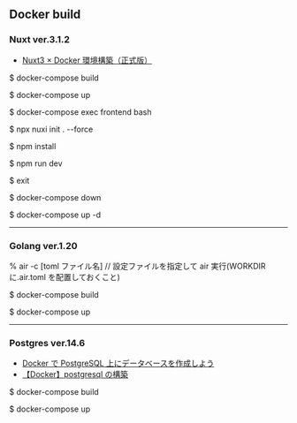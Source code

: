 ## Docker build

### Nuxt ver.3.1.2

- [Nuxt3 × Docker 環境構築（正式版）](https://qiita.com/A-Kira/items/5ce3e1bff34e179ebbc2)

<!-- commandをコメントアウトする -->

$ docker-compose build

$ docker-compose up

$ docker-compose exec frontend bash

$ npx nuxi init . --force

$ npm install

$ npm run dev

$ exit

$ docker-compose down

<!-- commandのコメントアウトを外す -->

$ docker-compose up -d

---

### Golang ver.1.20

% air -c [toml ファイル名] // 設定ファイルを指定して air 実行(WORKDIR に.air.toml を配置しておくこと)

$ docker-compose build

$ docker-compose up

---

### Postgres ver.14.6

- [Docker で PostgreSQL 上にデータベースを作成しよう](https://zenn.dev/farstep/books/7acd1a7fee7e18/viewer/43e8ed)
- [【Docker】postgresql の構築](https://zenn.dev/re24_1986/articles/b76c3fd8f76aec)

$ docker-compose build

$ docker-compose up
